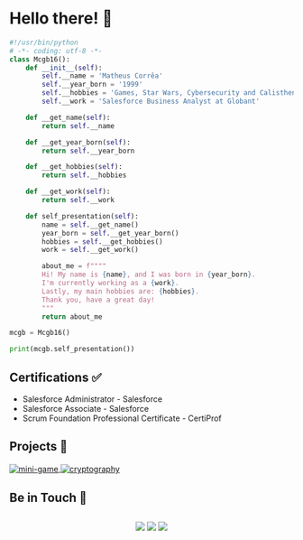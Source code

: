 # Hello there! 🌌

```python
#!/usr/bin/python
# -*- coding: utf-8 -*-
class Mcgb16():
    def __init__(self):
        self.__name = 'Matheus Corrêa'
        self.__year_born = '1999'
        self.__hobbies = 'Games, Star Wars, Cybersecurity and Calisthenics'
        self.__work = 'Salesforce Business Analyst at Globant'

    def __get_name(self):
        return self.__name

    def __get_year_born(self):
        return self.__year_born

    def __get_hobbies(self):
        return self.__hobbies

    def __get_work(self):
        return self.__work

    def self_presentation(self):
        name = self.__get_name()
        year_born = self.__get_year_born()
        hobbies = self.__get_hobbies()
        work = self.__get_work()

        about_me = f""""
        Hi! My name is {name}, and I was born in {year_born}.
        I'm currently working as a {work}.
        Lastly, my main hobbies are: {hobbies}.
        Thank you, have a great day!
        """
        return about_me

mcgb = Mcgb16()

print(mcgb.self_presentation())

```

## Certifications ✅

- Salesforce Administrator - Salesforce
- Salesforce Associate - Salesforce
- Scrum Foundation Professional Certificate - CertiProf

## Projects 📼

<a href="https://github.com/mcgb16/mini-game">
  <img align="center" src="https://github-readme-stats.vercel.app/api/pin/?username=mcgb16&repo=mini-game&show_icons=true&line_height=27&title_color=6aa6f8&text_color=8a919a&icon_color=6aa6f8&bg_color=22272e" alt="mini-game" />
</a>
<a href="https://github.com/mcgb16/cryptography">
  <img align="center" src="https://github-readme-stats.vercel.app/api/pin/?username=mcgb16&repo=cryptography&show_icons=true&line_height=27&title_color=6aa6f8&text_color=8a919a&icon_color=6aa6f8&bg_color=22272e" alt="cryptography" />
</a>

## Be in Touch 📱

<div align="center" style="margin: 30px">
  <a href = "mailto:matheus.barrosc@gmail.com" target="_blank" rel="noopener noreferrer"><img src="https://img.shields.io/badge/Gmail-353535?style=for-the-badge&logo=gmail"></a>
  <a href="https://www.linkedin.com/in/matheus-correa16/" target="_blank" rel="noopener noreferrer"><img src="https://img.shields.io/badge/LinkedIn-353535?style=for-the-badge&logo=linkedin"></a>
  <a href="https://trailblazer.me/id/matcorrea16" target="_blank" rel="noopener noreferrer"><img src="https://img.shields.io/badge/Trailhead-353535?style=for-the-badge&logo=salesforce"></a>
</div>
